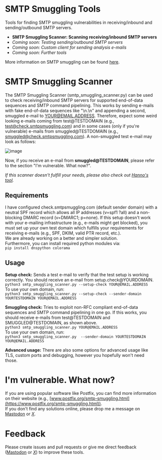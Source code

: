 # SMTP Smuggling Tools  
Tools for finding SMTP smuggling vulnerabilities in receiving/inbound and sending/outbound SMTP servers.
- **SMTP Smuggling Scanner: Scanning receiving/inbound SMTP servers**
- *Coming soon: Testing sending/outbound SMTP servers*
- *Coming soon: Custom client for sending analysis e-mails*
- *Coming soon: Further tools*

More information on SMTP smuggling can be found [here](https://sec-consult.com/blog/detail/smtp-smuggling-spoofing-e-mails-worldwide/).

# SMTP Smuggling Scanner  
The SMTP Smuggling Scanner (smtp_smuggling_scanner.py) can be used to check receiving/inbound SMTP servers for supported end-of-data sequences and SMTP command pipelining. This works by sending e-mails with fake end-of-data sequences like "\n.\n" and appending a second, smuggled e-mail to YOUR@EMAIL.ADDRESS. Therefore, expect some weird looking e-mails coming from test@TESTDOMAIN (e.g., test@check.smtpsmuggling.com) and in some cases (only if you're vulnerable) e-mails from smuggled@TESTDOMAIN (e.g., smuggled@check.smtpsmuggling.com). A non-smuggled test e-mail may look as follows:  
  
![image](https://github.com/The-Login/SMTP-Smuggling-Tools/assets/84237895/b01399c4-b88b-416f-ab32-4c73b86c7ca2)

  
Now, if you receive an e-mail from **smuggled@TESTDOMAIN**, please refer to the section "I'm vulnerable. What now?".
  
*If this scanner doesn't fulfill your needs, please also check out [Hanno's tool](https://github.com/hannob/smtpsmug).*

## Requirements
I have configured check.smtpsmuggling.com (default sender domain) with a neutral SPF record which allows all IP addresses (v=spf1 ?all) and a non-blocking DMARC record (v=DMARC1; p=none). If this setup doesn't work with your e-mailing infrastructure (e.g., e-mails might get blocked), you must set up your own test domain which fulfills your requirements for receiving e-mails (e.g., SPF, DKIM, valid PTR record, etc.).  
We are already working on a better and simpler solution.  
Furthermore, you can install required python modules via:  
```pip install dnspython colorama```

## Usage  
**Setup check:** Sends a test e-mail to verify that the test setup is working correctly. You should receive an e-mail from setup.check@YOURDOMAIN.  
```python3 smtp_smuggling_scanner.py --setup-check YOUR@EMAIL.ADDRESS```  
To use your own domain, run:  
```python3 smtp_smuggling_scanner.py --setup-check --sender-domain YOURTESTDOMAIN YOUR@EMAIL.ADDRESS```  
  
**Smuggling check:** Tries to exploit non-RFC compliant end-of-data sequences and SMTP command pipelining in one go. If this works, you should receive e-mails from test@TESTDOMAIN and SMUGGLED@TESTDOMAIN, as shown above.  
```python3 smtp_smuggling_scanner.py YOUR@EMAIL.ADDRESS```  
To use your own domain, run:  
```python3 smtp_smuggling_scanner.py  --sender-domain YOURTESTDOMAIN YOUR@EMAIL.ADDRESS```  

**Advanced usage:** There are also some options for advanced usage like TLS, custom ports and debugging, however you hopefully won't need those.

# I'm vulnerable. What now?  
If you are using popular software like Postfix, you can find more information on their website (e.g., [www.postfix.org/smtp-smuggling.html](https://www.postfix.org/smtp-smuggling.html)).  
If you don't find any solutions online, please drop me a message on [Mastodon](https://infosec.exchange/@login) or [*X*](https://twitter.com/timolongin).  

# Feedback  
Please create issues and pull requests or give me direct feedback ([Mastodon](https://infosec.exchange/@login) or [*X*](https://twitter.com/timolongin)) to improve these tools.
